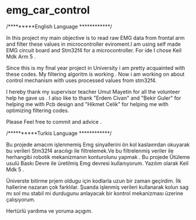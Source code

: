 # emg_car_control

/*********English Language ************/

In this project my main objective is to read raw EMG data from  frontal arm and  filter these values in microcontroller eviroment.I am using self made EMG circuit board and Stm32f4 for a microcontroller.  For ide I chose Keil Mdk Arm 5 .

Since this is my final year project in University i am pretty  acquainted with these codes. My filtering algoritm is working . Now i am working on about control mechanism with uses processed values from stm32f4. 

I hereby thank my supervisor teacher Umut Mayetin for all the volunteer help he gave us . I also like to thank "Erdem Civan"  and "Bekir Guler" for helping me with Pcb design and "Hikmet Celik" for helping me with optimizing filtering codes. 

Please Feel free to commit and advice .



/**********Turkis Language ************/

Bu projede amacım işlenmemiş Emg sinyallerini ön kol kaslaınrdan okuyarak bu verileri Stm32f4 aracılıgı ile filtrelemek.Ve bu filtrelenmiş veriler ile herhangibi robotik mekanizmanın konturolunu yapmak .
Bu projede Ütüleme usulü Baskı Devre ile üretilmiş Emg devresi kullanıyorum. Yazılım olarak Keil Mdk 5 .

Üniverste bitirme prjem oldugu için kodlarla uzun bir zaman geçirdim. İlk hallerine nazaran çok farklılar. Şuanda işlenmiş verileri kullanarak  kolun sag mı sol mu stabil mi durdugunu anlayacak bir kontrol mekanizması üzerine çalışıyorum. 

Hertürlü yardıma ve yoruma açıgım. 




